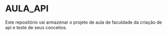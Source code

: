 # AULA_API
Este repositório vai armazenar o projeto de aula de faculdade da criação de api e teste de seus conceitos.
